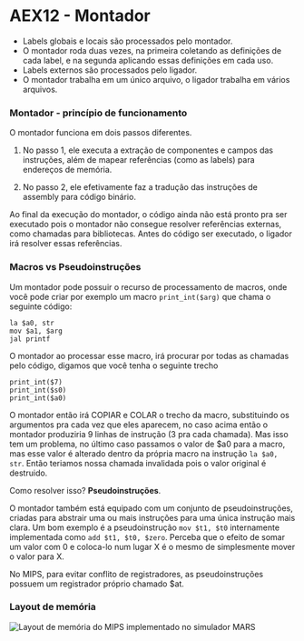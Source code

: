 # AEX12 - Montador

- Labels globais e locais são processados pelo montador.
- O montador roda duas vezes, na primeira coletando as definições de cada label, e na segunda aplicando essas definições em cada uso.
- Labels externos são processados pelo ligador.
- O montador trabalha em um único arquivo, o ligador trabalha em vários arquivos.

### Montador - princípio de funcionamento

O montador funciona em dois passos diferentes.

1. No passo 1, ele executa a extração de componentes e campos das instruções, além de mapear referências (como as labels) para endereços de memória.

2. No passo 2, ele efetivamente faz a tradução das instruções de assembly para código binário.

Ao final da execução do montador, o código ainda não está pronto pra ser executado pois o montador não consegue resolver referências externas, como chamadas para bibliotecas. Antes do código ser executado, o ligador irá resolver essas referências.

### Macros vs Pseudoinstruções

Um montador pode possuir o recurso de processamento de macros, onde você pode criar por exemplo um macro `print_int($arg)` que chama o seguinte código:

```assembly
la $a0, str
mov $a1, $arg
jal printf
```

O montador ao processar esse macro, irá procurar por todas as chamadas pelo código, digamos que você tenha o seguinte trecho

```assembly
print_int($7)
print_int($s0)
print_int($a0)
```

O montador então irá COPIAR e COLAR o trecho da macro, substituindo os argumentos pra cada vez que eles aparecem, no caso acima então o montador produziria 9 linhas de instrução (3 pra cada chamada). Mas isso tem um problema, no último caso passamos o valor de $a0 para a macro, mas esse valor é alterado dentro da própria macro na instrução `la $a0, str`. Então teriamos nossa chamada invalidada pois o valor original é destruido.

Como resolver isso? **Pseudoinstruções**.

O montador também está equipado com um conjunto de pseudoinstruções, criadas para abstrair uma ou mais instruções para uma única instrução mais clara. Um bom exemplo é a pseudoinstrução `mov $t1, $t0` internamente implementada como `add $t1, $t0, $zero`. Perceba que o efeito de somar um valor com 0 e coloca-lo num lugar X é o mesmo de simplesmente mover o valor para X.

No MIPS, para evitar conflito de registradores, as pseudoinstruções possuem um registrador próprio chamado $at.

### Layout de memória

![Layout de memória do MIPS implementado no simulador MARS](https://imgur.com/bAwm2kx.png)